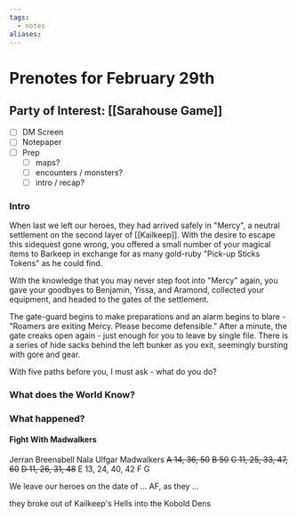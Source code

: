 ```yaml
---
tags:
  - notes
aliases:
---
```


# Prenotes for February 29th
## Party of Interest: [[Sarahouse Game]]
- [ ] DM Screen
- [ ] Notepaper
- [ ] Prep
	- [ ] maps?
	- [ ] encounters / monsters?
	- [ ] intro / recap?

### Intro
When last we left our heroes, they had arrived safely in "Mercy", a neutral settlement on the second layer of [[Kailkeep]]. With the desire to escape this sidequest gone wrong, you offered a small number of your magical items to Barkeep in exchange for as many gold-ruby "Pick-up Sticks Tokens" as he could find. 

With the knowledge that you may never step foot into "Mercy" again, you gave your goodbyes to Benjamin, Yissa, and Aramond, collected your equipment, and headed to the gates of the settlement. 

The gate-guard begins to make preparations and an alarm begins to blare - "Roamers are exiting Mercy. Please become defensible." After a minute, the gate creaks open again - just enough for you to leave by single file. There is a series of hide sacks behind the left bunker as you exit, seemingly bursting with gore and gear. 

With five paths before you, I must ask - what do you do?

### What does the World Know?


### What happened?
#### Fight With Madwalkers
Jerran
Breenabell
Nala
Ulfgar
Madwalkers
~~A 14, 36, 50~~
~~B 50~~
~~C 11, 25, 33, 47, 60~~
~~D 11, 26, 31, 48~~
E 13, 24, 40, 42
F 
G

We leave our heroes on the date of ... AF, as they ...

they broke out of Kailkeep's Hells into the Kobold Dens